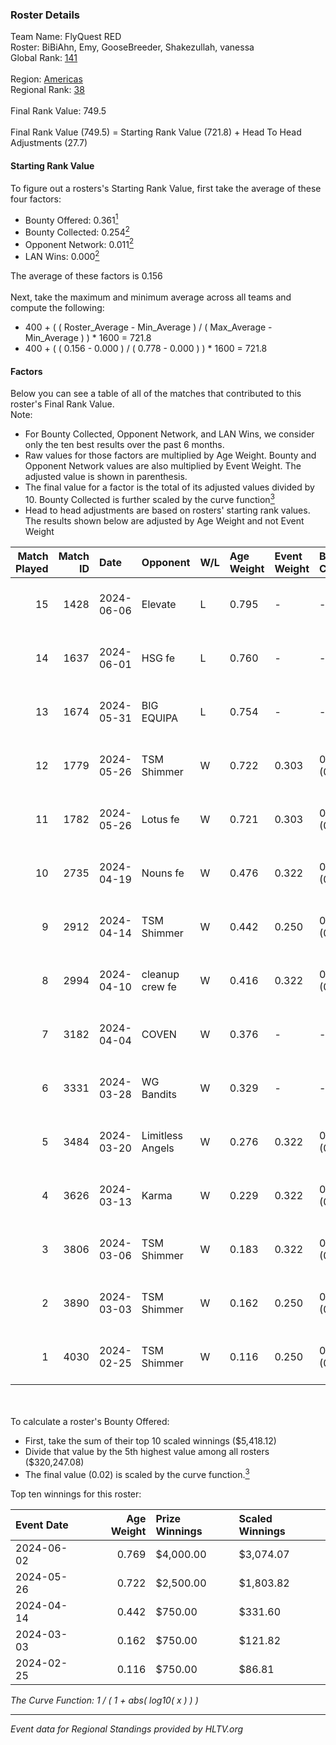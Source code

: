 ### Roster Details<br />
Team Name: FlyQuest RED<br />
Roster: BiBiAhn, Emy, GooseBreeder, Shakezullah, vanessa<br />
Global Rank: [141](../standings_global.md)<br />
<br />
Region: [Americas]( ../standings_americas.md)<br />
Regional Rank: [38]( ../standings_americas.md)<br />
<br />
Final Rank Value:  749.5<br />
<br />
Final Rank Value (749.5) = Starting Rank Value (721.8) + Head To Head Adjustments (27.7)<br />

#### Starting Rank Value<br />
To figure out a rosters's Starting Rank Value, first take the average of these four factors:<br />
- Bounty Offered: 0.361[<sup>1</sup>](#table2)
- Bounty Collected: 0.254[<sup>2</sup>](#table1)
- Opponent Network: 0.011[<sup>2</sup>](#table1)
- LAN Wins: 0.000[<sup>2</sup>](#table1)

The average of these factors is 0.156<br />
<br />
Next, take the maximum and minimum average across all teams and compute the following:<br />
- 400 + ( ( Roster_Average - Min_Average ) / ( Max_Average - Min_Average ) ) * 1600 = 721.8
- 400 + ( ( 0.156 - 0.000 ) / ( 0.778 - 0.000 ) ) * 1600 = 721.8


#### Factors<br />
Below you can see a table of all of the matches that contributed to this roster's Final Rank Value.<br />
Note:<br />

- For Bounty Collected, Opponent Network, and LAN Wins, we consider only the ten best results over the past 6 months.
- Raw values for those factors are multiplied by Age Weight. Bounty and Opponent Network values are also multiplied by Event Weight. The adjusted value is shown in parenthesis.
- The final value for a factor is the total of its adjusted values divided by 10. Bounty Collected is further scaled by the curve function[<sup>3</sup>](#curveFunction)
- Head to head adjustments are based on rosters' starting rank values. The results shown below are adjusted by Age Weight and not Event Weight
<span id="table1"></span><br />


| Match Played | Match ID | Date       | Opponent         | W/L | Age Weight | Event Weight | Bounty Collected | Opponent Network | LAN Wins  | H2H Adj. | Roster                                           |
| -: | -: | :- | :- | :- | :- | :- | :- | :- | :- | -: | :- |
|           15 |     1428 | 2024-06-06 | Elevate          | L   | 0.795      | -            | -                | -                | -         |    -5.22 | BiBiAhn, Emy, GooseBreeder, Shakezullah, vanessa |
|           14 |     1637 | 2024-06-01 | HSG fe           | L   | 0.760      | -            | -                | -                | -         |    -9.59 | BiBiAhn, Emy, GooseBreeder, Kaoday, vanessa      |
|           13 |     1674 | 2024-05-31 | BIG EQUIPA       | L   | 0.754      | -            | -                | -                | -         |   -11.54 | BiBiAhn, Emy, GooseBreeder, Kaoday, vanessa      |
|           12 |     1779 | 2024-05-26 | TSM Shimmer      | W   | 0.722      | 0.303        | 0.020 (0.004)    | 0.191 (0.042)    | 0 (0.000) |    10.48 | BiBiAhn, Emy, GooseBreeder, Kaoday, vanessa      |
|           11 |     1782 | 2024-05-26 | Lotus fe         | W   | 0.721      | 0.303        | 0.004 (0.001)    | 0.037 (0.008)    | 0 (0.000) |     7.81 | BiBiAhn, Emy, GooseBreeder, Kaoday, vanessa      |
|           10 |     2735 | 2024-04-19 | Nouns fe         | W   | 0.476      | 0.322        | 0.003 (0.001)    | 0.032 (0.005)    | 0 (0.000) |     5.20 | BiBiAhn, Emy, GooseBreeder, Kaoday, vanessa      |
|            9 |     2912 | 2024-04-14 | TSM Shimmer      | W   | 0.442      | 0.250        | 0.020 (0.002)    | 0.191 (0.021)    | 0 (0.000) |     6.59 | BiBiAhn, Emy, GooseBreeder, Kaoday, vanessa      |
|            8 |     2994 | 2024-04-10 | cleanup crew fe  | W   | 0.416      | 0.322        | 0.002 (0.000)    | 0.020 (0.003)    | 0 (0.000) |     4.43 | BiBiAhn, Emy, GooseBreeder, Kaoday, vanessa      |
|            7 |     3182 | 2024-04-04 | COVEN            | W   | 0.376      | -            | -                | -                | 0 (0.000) |     2.71 | BiBiAhn, Emy, GooseBreeder, Kaoday, vanessa      |
|            6 |     3331 | 2024-03-28 | WG Bandits       | W   | 0.329      | -            | -                | -                | 0 (0.000) |     3.52 | BiBiAhn, Emy, GooseBreeder, Kaoday, vanessa      |
|            5 |     3484 | 2024-03-20 | Limitless Angels | W   | 0.276      | 0.322        | 0.003 (0.000)    | 0.045 (0.004)    | 0 (0.000) |     3.37 | BiBiAhn, Emy, GooseBreeder, Kaoday, vanessa      |
|            4 |     3626 | 2024-03-13 | Karma            | W   | 0.229      | 0.322        | 0.004 (0.000)    | 0.068 (0.005)    | 0 (0.000) |     2.89 | BiBiAhn, Emy, GooseBreeder, Kaoday, vanessa      |
|            3 |     3806 | 2024-03-06 | TSM Shimmer      | W   | 0.183      | 0.322        | 0.020 (0.001)    | 0.191 (0.011)    | 0 (0.000) |     2.74 | BiBiAhn, Emy, GooseBreeder, Kaoday, vanessa      |
|            2 |     3890 | 2024-03-03 | TSM Shimmer      | W   | 0.162      | 0.250        | 0.020 (0.001)    | 0.191 (0.008)    | -         |     2.47 | BiBiAhn, Emy, GooseBreeder, Kaoday, vanessa      |
|            1 |     4030 | 2024-02-25 | TSM Shimmer      | W   | 0.116      | 0.250        | 0.020 (0.001)    | 0.191 (0.006)    | -         |     1.78 | BiBiAhn, Emy, GooseBreeder, Kaoday, vanessa      |

<br />
<span id="table2"></span><br />
To calculate a roster's Bounty Offered:<br />

- First, take the sum of their top 10 scaled winnings ($5,418.12)
- Divide that value by the 5th highest value among all rosters ($320,247.08)
- The final value (0.02) is scaled by the curve function.[<sup>3</sup>](#curveFunction)

Top ten winnings for this roster:<br />

| Event Date | Age Weight | Prize Winnings | Scaled Winnings |
| :- | -: | :- | :- |
| 2024-06-02 |      0.769 | $4,000.00      | $3,074.07       |
| 2024-05-26 |      0.722 | $2,500.00      | $1,803.82       |
| 2024-04-14 |      0.442 | $750.00        | $331.60         |
| 2024-03-03 |      0.162 | $750.00        | $121.82         |
| 2024-02-25 |      0.116 | $750.00        | $86.81          |


<span id="curveFunction"></span>_The Curve Function: 1 / ( 1 + abs( log10( x ) ) )_<br />

---
_Event data for Regional Standings provided by HLTV.org_<br />
